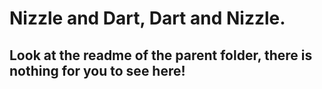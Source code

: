 # Nizzle and Dart, Dart and Nizzle.
## Look at the readme of the parent folder, there is nothing for you to see here!